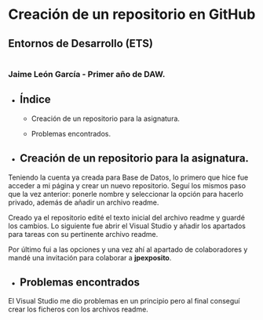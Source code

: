 # Creación de un repositorio en GitHub
## Entornos de Desarrollo (ETS)
![<Texto ayuda>](https://kinsta.com/wp-content/uploads/2018/04/what-is-github-1-1.png)

### Jaime León García  -  Primer año de DAW.

- ## Índice

  - Creación de un repositorio para la asignatura.

  - Problemas encontrados.

- ## Creación de un repositorio para la asignatura.

Teniendo la cuenta ya creada para Base de Datos, lo primero que hice fue acceder a mi página y crear un nuevo repositorio. Seguí los mismos paso que la vez anterior: ponerle nombre y seleccionar la opción para hacerlo privado, además de añadir un archivo readme.

Creado ya el repositorio edité el texto inicial del archivo readme y guardé los cambios. Lo siguiente fue abrir el Visual Studio y añadir los apartados para tareas con su pertinente archivo readme.

Por último fui a las opciones y una vez ahí al apartado de colaboradores y mandé una invitación para colaborar a **jpexposito**.

- ## Problemas encontrados

El Visual Studio me dio problemas en un principio pero al final conseguí crear los ficheros con los archivos readme.
